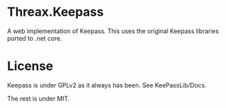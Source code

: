 # Threax.Keepass
A web implementation of Keepass. This uses the original Keepass libraries ported to .net core.

# License
Keepass is under GPLv2 as it always has been. See KeePassLib/Docs.

The rest is under MIT.